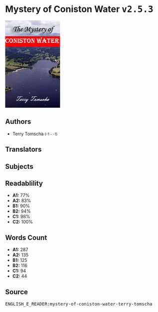 # Mystery of Coniston Water <kbd>v2.5.3</kbd>

![](./cover.medium.jpg "")

## Authors


 - Terry Tomscha <small>(-1 - -1)</small>

## Translators



## Subjects



## Readablility


 - **A1:** 77%
 - **A2:** 83%
 - **B1:** 90%
 - **B2:** 94%
 - **C1:** 98%
 - **C2:** 100%

## Words Count


 - **A1:** 287
 - **A2:** 135
 - **B1:** 125
 - **B2:** 116
 - **C1:** 94
 - **C2:** 44

## Source


<kbd>ENGLISH_E_READER:mystery-of-coniston-water-terry-tomscha</kbd>
